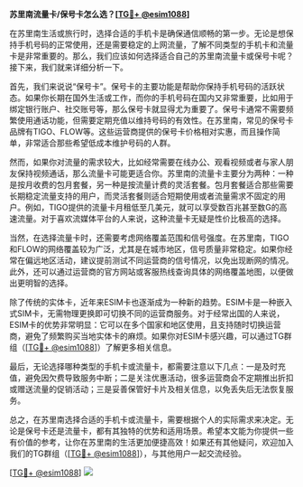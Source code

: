 **苏里南流量卡/保号卡怎么选？[[TG💪+ @esim1088](https://t.me/s/esim1088)]**

在苏里南生活或旅行时，选择合适的手机卡是确保通信顺畅的第一步。无论是想保持手机号码的正常使用，还是需要稳定的上网流量，了解不同类型的手机卡和流量卡是非常重要的。那么，我们应该如何选择适合自己的苏里南流量卡或保号卡呢？接下来，我们就来详细分析一下。

首先，我们来说说“保号卡”。保号卡的主要功能是帮助你保持手机号码的活跃状态。如果你长期在国外生活或工作，而你的手机号码在国内又非常重要，比如用于绑定银行账户、社交账号等，那么保号卡就显得尤为重要了。保号卡通常不需要频繁使用通话功能，但需要定期充值以维持号码的有效性。在苏里南，常见的保号卡品牌有TIGO、FLOW等。这些运营商提供的保号卡价格相对实惠，而且操作简单，非常适合那些希望低成本维护号码的人群。

然而，如果你对流量的需求较大，比如经常需要在线办公、观看视频或者与家人朋友保持视频通话，那么流量卡可能更适合你。苏里南的流量卡主要分为两种：一种是按月收费的包月套餐，另一种是按流量计费的灵活套餐。包月套餐适合那些需要长期稳定流量支持的用户，而灵活套餐则适合短期使用或者流量需求不固定的用户。例如，TIGO提供的流量卡月租低至几美元，就可以享受数百兆甚至数G的高速流量。对于喜欢流媒体平台的人来说，这种流量卡无疑是性价比极高的选择。

当然，在选择流量卡时，还需要考虑网络覆盖范围和信号强度。在苏里南，TIGO和FLOW的网络覆盖较为广泛，尤其是在城市地区，信号质量非常稳定。如果你经常在偏远地区活动，建议提前测试不同运营商的信号情况，以免出现断网的情况。此外，还可以通过运营商的官方网站或客服热线查询具体的网络覆盖地图，以便做出更明智的选择。

除了传统的实体卡，近年来ESIM卡也逐渐成为一种新的趋势。ESIM卡是一种嵌入式SIM卡，无需物理更换即可切换不同的运营商服务。对于经常出国的人来说，ESIM卡的优势非常明显：它可以在多个国家和地区使用，且支持随时切换运营商，避免了频繁购买当地实体卡的麻烦。如果你对ESIM卡感兴趣，可以通过TG群组（[[TG💪+ @esim1088](https://t.me/s/esim1088)]）了解更多相关信息。

最后，无论选择哪种类型的手机卡或流量卡，都需要注意以下几点：一是及时充值，避免因欠费导致服务中断；二是关注优惠活动，很多运营商会不定期推出折扣或赠送流量的促销活动；三是妥善保管好卡片及相关信息，以免丢失后无法恢复服务。

总之，在苏里南选择合适的手机卡或流量卡，需要根据个人的实际需求来决定。无论是保号卡还是流量卡，都有其独特的优势和适用场景。希望本文能为你提供一些有价值的参考，让你在苏里南的生活更加便捷高效！如果还有其他疑问，欢迎加入我们的TG群组（[[TG💪+ @esim1088](https://t.me/s/esim1088)]），与其他用户一起交流经验。

[[TG💪+ @esim1088](https://t.me/s/esim1088)] ![](https://i.postimg.cc/4NQfJmqS/Snipaste-2025-05-13-00-14-12.png)